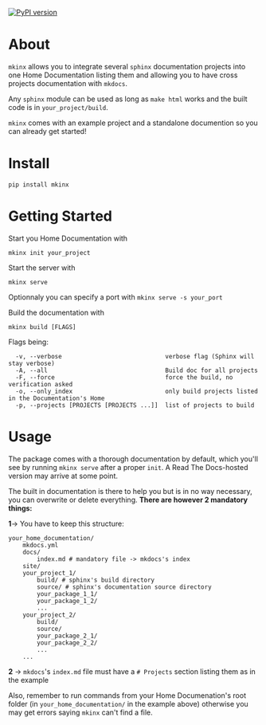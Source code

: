 [![PyPI version](https://badge.fury.io/py/mkinx.svg)](https://badge.fury.io/py/mkinx)

# About

`mkinx` allows you to integrate several `sphinx` documentation projects into one Home Documentation listing them and allowing you to have cross projects documentation with `mkdocs`. 

Any `sphinx` module can be used as long as `make html` works and the built code is in `your_project/build`.

`mkinx` comes with an example project and a standalone documention so you can already get started!

# Install

```
pip install mkinx
```

# Getting Started

Start you Home Documentation with 

```
mkinx init your_project
```

Start the server with 

```
mkinx serve
```

Optionnaly you can specify a port with `mkinx serve -s your_port`

Build the documentation with 

```
mkinx build [FLAGS]
```

Flags being:

```
  -v, --verbose                             verbose flag (Sphinx will stay verbose)
  -A, --all                                 Build doc for all projects
  -F, --force                               force the build, no verification asked
  -o, --only_index                          only build projects listed in the Documentation's Home
  -p, --projects [PROJECTS [PROJECTS ...]]  list of projects to build
```

# Usage

The package comes with a thorough documentation by default, which you'll see by running `mkinx serve` after a proper `init`. A Read The Docs-hosted version may arrive at some point. 

The built in documentation is there to help you but is in no way necessary, you can overwrite or delete everything. **There are however 2 mandatory things:**

**1**-> You have to keep this structure:

```
your_home_documentation/
    mkdocs.yml
    docs/
        index.md # mandatory file -> mkdocs's index
    site/
    your_project_1/
        build/ # sphinx's build directory
        source/ # sphinx's documentation source directory
        your_package_1_1/
        your_package_1_2/
        ...
    your_project_2/
        build/
        source/
        your_package_2_1/
        your_package_2_2/
        ...
    ...
```

**2** -> `mkdocs`'s `index.md` file must have a `# Projects` section listing them as in the example

Also, remember to run commands from your Home Documenation's root folder (in `your_home_documentation/` in the example above) otherwise you may get errors saying `mkinx` can't find a file.
